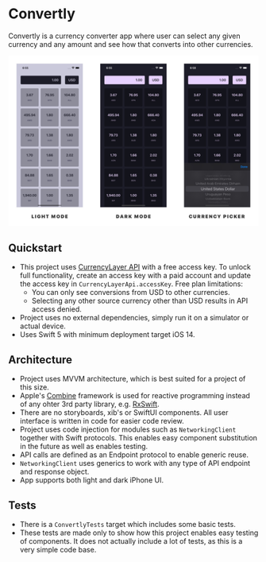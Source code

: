 #  Convertly

Convertly is a currency converter app where user can select any given currency and any amount and see how that converts into other currencies.

![alt text](https://raw.githubusercontent.com/gapl/convertly/main/screenshots.jpg "Screenshots")

## Quickstart

* This project uses [CurrencyLayer API](https://currencylayer.com/) with a free access key. To unlock full functionality, create an access key with a paid account and update the access key in `CurrencyLayerApi.accessKey`. Free plan limitations:
  * You can only see conversions from USD to other currencies.
  * Selecting any other source currency other than USD results in API access denied.
* Project uses no external dependencies, simply run it on a simulator or actual device.
* Uses Swift 5 with minimum deployment target iOS 14.

## Architecture

* Project uses MVVM architecture, which is best suited for a project of this size.
* Apple's [Combine](https://developer.apple.com/documentation/combine) framework is used for reactive programming instead of any ohter 3rd party library, e.g. [RxSwift](https://github.com/ReactiveX/RxSwift).
* There are no storyboards, xib's or SwiftUI components. All user interface is written in code for easier code review.
* Project uses code injection for modules such as `NetworkingClient` together with Swift protocols. This enables easy component substitution in the future as well as enables testing.
* API calls are defined as an Endpoint protocol to enable generic reuse.
* `NetworkingClient` uses generics to work with any type of API endpoint and response object.
* App supports both light and dark iPhone UI.

## Tests

* There is a `ConvertlyTests` target which includes some basic tests.
* These tests are made only to show how this project enables easy testing of components. It does not actually include a lot of tests, as this is a very simple code base.

